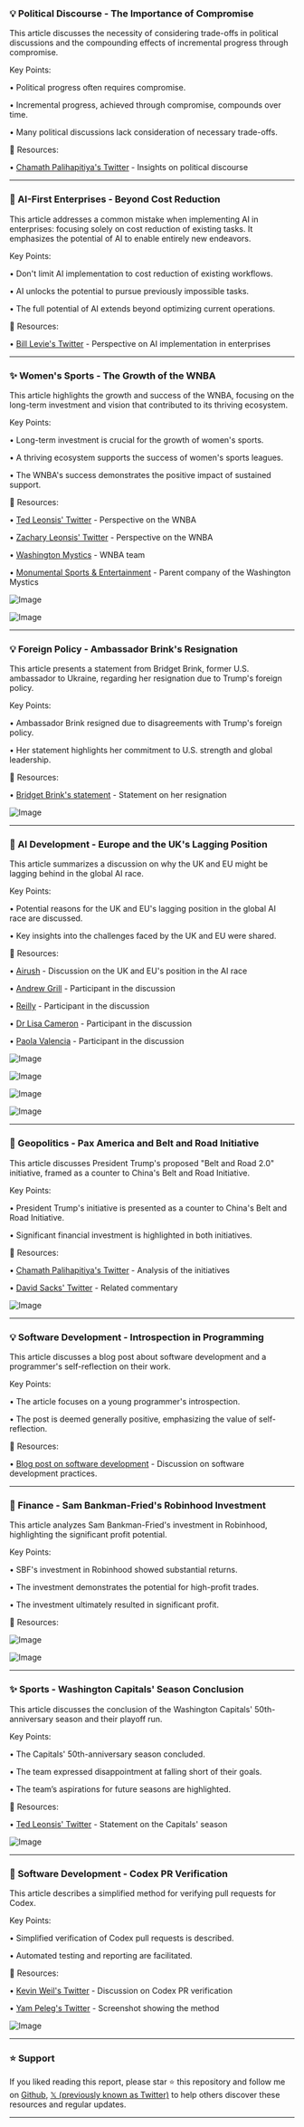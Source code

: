### 💡 Political Discourse - The Importance of Compromise

This article discusses the necessity of considering trade-offs in political discussions and the compounding effects of incremental progress through compromise.

Key Points:

• Political progress often requires compromise.


• Incremental progress, achieved through compromise, compounds over time.


•  Many political discussions lack consideration of necessary trade-offs.



🔗 Resources:

• [Chamath Palihapitiya's Twitter](https://x.com/chamath) -  Insights on political discourse


---

### 🤖 AI-First Enterprises - Beyond Cost Reduction

This article addresses a common mistake when implementing AI in enterprises: focusing solely on cost reduction of existing tasks.  It emphasizes the potential of AI to enable entirely new endeavors.

Key Points:

•  Don't limit AI implementation to cost reduction of existing workflows.


• AI unlocks the potential to pursue previously impossible tasks.


•  The full potential of AI extends beyond optimizing current operations.



🔗 Resources:

• [Bill Levie's Twitter](https://x.com/levie) -  Perspective on AI implementation in enterprises


---

### ✨ Women's Sports - The Growth of the WNBA

This article highlights the growth and success of the WNBA, focusing on the long-term investment and vision that contributed to its thriving ecosystem.

Key Points:

• Long-term investment is crucial for the growth of women's sports.


•  A thriving ecosystem supports the success of women's sports leagues.


• The WNBA's success demonstrates the positive impact of sustained support.



🔗 Resources:

• [Ted Leonsis' Twitter](https://x.com/TedLeonsis) -  Perspective on the WNBA


• [Zachary Leonsis' Twitter](https://x.com/ZacharyLeonsis) - Perspective on the WNBA


• [Washington Mystics](https://x.com/WashMystics) - WNBA team


• [Monumental Sports & Entertainment](https://x.com/MSE) -  Parent company of the Washington Mystics


![Image](https://pbs.twimg.com/media/GrG8RB8XMAAekUY?format=jpg&name=small)


![Image](https://pbs.twimg.com/media/GrG8RB4WEAET6iQ?format=jpg&name=small)


---

### 💡  Foreign Policy - Ambassador Brink's Resignation

This article presents a statement from Bridget Brink, former U.S. ambassador to Ukraine, regarding her resignation due to Trump's foreign policy.

Key Points:

• Ambassador Brink resigned due to disagreements with Trump's foreign policy.


•  Her statement highlights her commitment to U.S. strength and global leadership.



🔗 Resources:

• [Bridget Brink's statement](https://x.com/rshereme/status/1923414638533755255) -  Statement on her resignation


![Image](https://pbs.twimg.com/media/GrFXax_XQAYgFXZ?format=jpg&name=small)


---

### 🤖  AI Development - Europe and the UK's Lagging Position

This article summarizes a discussion on why the UK and EU might be lagging behind in the global AI race.

Key Points:

•  Potential reasons for the UK and EU's lagging position in the global AI race are discussed.


• Key insights into the challenges faced by the UK and EU were shared.



🔗 Resources:

• [Airush](https://x.com/joinairush) -  Discussion on the UK and EU's position in the AI race


• [Andrew Grill](https://x.com/AndrewGrill) -  Participant in the discussion


• [Reilly](https://x.com/reillyusa) - Participant in the discussion


• [Dr Lisa Cameron](https://x.com/DrLisaCameron) - Participant in the discussion


• [Paola Valencia](https://x.com/Paola_valencias) - Participant in the discussion



![Image](https://pbs.twimg.com/media/GrElvLyWcAIg5Im?format=jpg&name=360x360)


![Image](https://pbs.twimg.com/media/GrElvLvWsAAWUMM?format=jpg&name=360x360)


![Image](https://pbs.twimg.com/media/GrElvMEWoAEHRwP?format=jpg&name=360x360)


![Image](https://pbs.twimg.com/media/GrElvLsXcAAyXnW?format=jpg&name=small)


---

### 🤖 Geopolitics - Pax America and Belt and Road Initiative

This article discusses President Trump's proposed "Belt and Road 2.0" initiative, framed as a counter to China's Belt and Road Initiative.

Key Points:

•  President Trump's initiative is presented as a counter to China's Belt and Road Initiative.


•  Significant financial investment is highlighted in both initiatives.



🔗 Resources:

• [Chamath Palihapitiya's Twitter](https://x.com/chamath) -  Analysis of the initiatives


• [David Sacks' Twitter](https://x.com/DavidSacks) - Related commentary


![Image](https://pbs.twimg.com/media/GrDyms6XkAA0lMg?format=jpg&name=small)


---

### 💡 Software Development - Introspection in Programming

This article discusses a blog post about software development and a programmer's self-reflection on their work.

Key Points:

• The article focuses on a young programmer's introspection.


•  The post is deemed generally positive, emphasizing the value of self-reflection.



🔗 Resources:

• [Blog post on software development](https://notashelf.dev/posts/curse-of-knowing…) -  Discussion on software development practices.


---

### 🚀  Finance - Sam Bankman-Fried's Robinhood Investment

This article analyzes Sam Bankman-Fried's investment in Robinhood, highlighting the significant profit potential.

Key Points:

• SBF's investment in Robinhood showed substantial returns.


• The investment demonstrates the potential for high-profit trades.


•  The investment ultimately resulted in significant profit.


🔗 Resources:


![Image](https://pbs.twimg.com/media/GrDQQqoXYAAvdOV?format=jpg&name=small)


![Image](https://pbs.twimg.com/amplify_video_thumb/1923083590989922304/img/4GVSeE8fUNrSwrxE?format=jpg&name=240x240)


---

### ✨ Sports - Washington Capitals' Season Conclusion

This article discusses the conclusion of the Washington Capitals' 50th-anniversary season and their playoff run.

Key Points:

• The Capitals' 50th-anniversary season concluded.


•  The team expressed disappointment at falling short of their goals.


• The team’s aspirations for future seasons are highlighted.



🔗 Resources:

• [Ted Leonsis' Twitter](https://x.com/TedLeonsis) -  Statement on the Capitals' season


![Image](https://pbs.twimg.com/media/GrF21L0XYAA_kfe?format=jpg&name=small)


---

### 🤖 Software Development - Codex PR Verification

This article describes a simplified method for verifying pull requests for Codex.

Key Points:

•  Simplified verification of Codex pull requests is described.


•  Automated testing and reporting are facilitated.



🔗 Resources:

• [Kevin Weil's Twitter](https://x.com/kevinweil) -  Discussion on Codex PR verification


• [Yam Peleg's Twitter](https://x.com/Yampeleg) -  Screenshot showing the method


![Image](https://pbs.twimg.com/media/GrFHnJKXIAAfPcq?format=jpg&name=small)


---

### ⭐️ Support

If you liked reading this report, please star ⭐️ this repository and follow me on [Github](https://github.com/Drix10), [𝕏 (previously known as Twitter)](https://x.com/DRIX_10_) to help others discover these resources and regular updates.

---